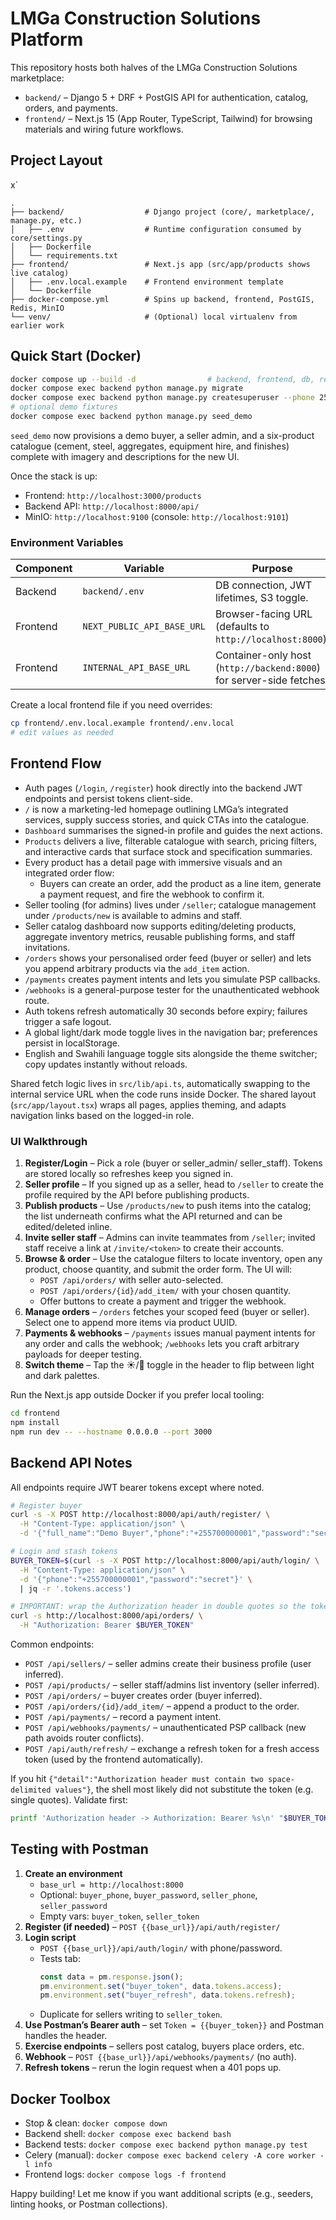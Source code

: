 # LMGa Construction Solutions Platform

This repository hosts both halves of the LMGa Construction Solutions marketplace:

- `backend/` – Django 5 + DRF + PostGIS API for authentication, catalog, orders, and payments.
- `frontend/` – Next.js 15 (App Router, TypeScript, Tailwind) for browsing materials and wiring future workflows.

## Project Layout
x`
```
.
├── backend/                  # Django project (core/, marketplace/, manage.py, etc.)
│   ├── .env                  # Runtime configuration consumed by core/settings.py
│   ├── Dockerfile
│   └── requirements.txt
├── frontend/                 # Next.js app (src/app/products shows live catalog)
│   ├── .env.local.example    # Frontend environment template
│   └── Dockerfile
├── docker-compose.yml        # Spins up backend, frontend, PostGIS, Redis, MinIO
└── venv/                     # (Optional) local virtualenv from earlier work
```

## Quick Start (Docker)

```bash
docker compose up --build -d                # backend, frontend, db, redis, minio
docker compose exec backend python manage.py migrate
docker compose exec backend python manage.py createsuperuser --phone 255700000000
# optional demo fixtures
docker compose exec backend python manage.py seed_demo
```

`seed_demo` now provisions a demo buyer, a seller admin, and a six-product catalogue (cement, steel, aggregates, equipment hire, and finishes) complete with imagery and descriptions for the new UI.

Once the stack is up:

- Frontend: `http://localhost:3000/products`
- Backend API: `http://localhost:8000/api/`
- MinIO: `http://localhost:9100` (console: `http://localhost:9101`)

### Environment Variables

| Component | Variable | Purpose |
| --- | --- | --- |
| Backend | `backend/.env` | DB connection, JWT lifetimes, S3 toggle. |
| Frontend | `NEXT_PUBLIC_API_BASE_URL` | Browser-facing URL (defaults to `http://localhost:8000`). |
| Frontend | `INTERNAL_API_BASE_URL` | Container-only host (`http://backend:8000`) for server-side fetches. |

Create a local frontend file if you need overrides:

```bash
cp frontend/.env.local.example frontend/.env.local
# edit values as needed
```

## Frontend Flow

- Auth pages (`/login`, `/register`) hook directly into the backend JWT endpoints and persist tokens client-side.
- `/` is now a marketing-led homepage outlining LMGa’s integrated services, supply success stories, and quick CTAs into the catalogue.
- `Dashboard` summarises the signed-in profile and guides the next actions.
- `Products` delivers a live, filterable catalogue with search, pricing filters, and interactive cards that surface stock and specification summaries.
- Every product has a detail page with immersive visuals and an integrated order flow:
  - Buyers can create an order, add the product as a line item, generate a payment request, and fire the webhook to confirm it.
- Seller tooling (for admins) lives under `/seller`; catalogue management under `/products/new` is available to admins and staff.
- Seller catalog dashboard now supports editing/deleting products, aggregate inventory metrics, reusable publishing forms, and staff invitations.
- `/orders` shows your personalised order feed (buyer or seller) and lets you append arbitrary products via the `add_item` action.
- `/payments` creates payment intents and lets you simulate PSP callbacks.
- `/webhooks` is a general-purpose tester for the unauthenticated webhook route.
- Auth tokens refresh automatically 30 seconds before expiry; failures trigger a safe logout.
- A global light/dark mode toggle lives in the navigation bar; preferences persist in localStorage.
- English and Swahili language toggle sits alongside the theme switcher; copy updates instantly without reloads.

Shared fetch logic lives in `src/lib/api.ts`, automatically swapping to the internal service URL when the code runs inside Docker. The shared layout (`src/app/layout.tsx`) wraps all pages, applies theming, and adapts navigation links based on the logged-in role.

### UI Walkthrough

1. **Register/Login** – Pick a role (buyer or seller_admin/ seller_staff). Tokens are stored locally so refreshes keep you signed in.
2. **Seller profile** – If you signed up as a seller, head to `/seller` to create the profile required by the API before publishing products.
3. **Publish products** – Use `/products/new` to push items into the catalog; the list underneath confirms what the API returned and can be edited/deleted inline.
4. **Invite seller staff** – Admins can invite teammates from `/seller`; invited staff receive a link at `/invite/<token>` to create their accounts.
5. **Browse & order** – Use the catalogue filters to locate inventory, open any product, choose quantity, and submit the order form. The UI will:
   - `POST /api/orders/` with seller auto-selected.
   - `POST /api/orders/{id}/add_item/` with your chosen quantity.
   - Offer buttons to create a payment and trigger the webhook.
6. **Manage orders** – `/orders` fetches your scoped feed (buyer or seller). Select one to append more items via product UUID.
7. **Payments & webhooks** – `/payments` issues manual payment intents for any order and calls the webhook; `/webhooks` lets you craft arbitrary payloads for deeper testing.
8. **Switch theme** – Tap the ☀️/🌙 toggle in the header to flip between light and dark palettes.

Run the Next.js app outside Docker if you prefer local tooling:

```bash
cd frontend
npm install
npm run dev -- --hostname 0.0.0.0 --port 3000
```

## Backend API Notes

All endpoints require JWT bearer tokens except where noted.

```bash
# Register buyer
curl -s -X POST http://localhost:8000/api/auth/register/ \
  -H "Content-Type: application/json" \
  -d '{"full_name":"Demo Buyer","phone":"+255700000001","password":"secret"}'

# Login and stash tokens
BUYER_TOKEN=$(curl -s -X POST http://localhost:8000/api/auth/login/ \
  -H "Content-Type: application/json" \
  -d '{"phone":"+255700000001","password":"secret"}' \
  | jq -r '.tokens.access')

# IMPORTANT: wrap the Authorization header in double quotes so the token expands.
curl -s http://localhost:8000/api/orders/ \
  -H "Authorization: Bearer $BUYER_TOKEN"
```

Common endpoints:

- `POST /api/sellers/` – seller admins create their business profile (user inferred).
- `POST /api/products/` – seller staff/admins list inventory (seller inferred).
- `POST /api/orders/` – buyer creates order (buyer inferred).
- `POST /api/orders/{id}/add_item/` – append a product to the order.
- `POST /api/payments/` – record a payment intent.
- `POST /api/webhooks/payments/` – unauthenticated PSP callback (new path avoids router conflicts).
- `POST /api/auth/refresh/` – exchange a refresh token for a fresh access token (used by the frontend automatically).

If you hit `{"detail":"Authorization header must contain two space-delimited values"}`, the shell most likely did not substitute the token (e.g. single quotes). Validate first:

```bash
printf 'Authorization header -> Authorization: Bearer %s\n' "$BUYER_TOKEN"
```

## Testing with Postman

1. **Create an environment**
   - `base_url = http://localhost:8000`
   - Optional: `buyer_phone`, `buyer_password`, `seller_phone`, `seller_password`
   - Empty vars: `buyer_token`, `seller_token`
2. **Register (if needed)** – `POST {{base_url}}/api/auth/register/`
3. **Login script**
   - `POST {{base_url}}/api/auth/login/` with phone/password.
   - Tests tab:
     ```js
     const data = pm.response.json();
     pm.environment.set("buyer_token", data.tokens.access);
     pm.environment.set("buyer_refresh", data.tokens.refresh);
     ```
   - Duplicate for sellers writing to `seller_token`.
4. **Use Postman’s Bearer auth** – set `Token = {{buyer_token}}` and Postman handles the header.
5. **Exercise endpoints** – sellers post catalog, buyers place orders, etc.
6. **Webhook** – `POST {{base_url}}/api/webhooks/payments/` (no auth).
7. **Refresh tokens** – rerun the login request when a 401 pops up.

## Docker Toolbox

- Stop & clean: `docker compose down`
- Backend shell: `docker compose exec backend bash`
- Backend tests: `docker compose exec backend python manage.py test`
- Celery (manual): `docker compose exec backend celery -A core worker -l info`
- Frontend logs: `docker compose logs -f frontend`

Happy building! Let me know if you want additional scripts (e.g., seeders, linting hooks, or Postman collections).
